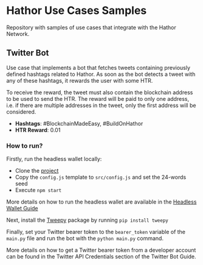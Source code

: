 # Hathor Use Cases Samples
Repository with samples of use cases that integrate with the Hathor Network.

## Twitter Bot
Use case that implements a bot that fetches tweets containing previously defined hashtags related to Hathor. 
As soon as the bot detects a tweet with any of these hashtags, it rewards the user with some HTR. 

To receive the reward, the tweet must also contain the blockchain address to be used to send the HTR. 
The reward will be paid to only one address, i.e. if there are multiple addresses in the tweet, only the first address 
will be considered.

- **Hashtags**: #BlockchainMadeEasy, #BuildOnHathor
- **HTR Reward**: 0.01

### How to run?

Firstly, run the headless wallet locally:
- Clone the [project](https://github.com/HathorNetwork/hathor-wallet-headless) 
- Copy the `config.js` template to `src/config.js` and set the 24-words seed
- Execute `npm start`

More details on how to run the headless wallet are available in the [Headless Wallet Guide](https://hathor.gitbook.io/hathor/guides/wallet-headless/running-wallet-service)

Next, install the [Tweepy](https://github.com/tweepy/tweepy) package by running `pip install tweepy`

Finally, set your Twitter bearer token to the `bearer_token` variable of the `main.py` file and run the bot 
with the `python main.py` command. 

More details on how to get a Twitter bearer token from a developer account can be found
in the Twitter API Credentials section of the Twitter Bot Guide.


